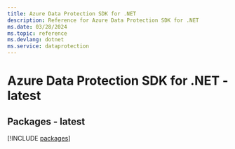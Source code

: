 ```yaml
---
title: Azure Data Protection SDK for .NET
description: Reference for Azure Data Protection SDK for .NET
ms.date: 03/28/2024
ms.topic: reference
ms.devlang: dotnet
ms.service: dataprotection
---
```

# Azure Data Protection SDK for .NET - latest
## Packages - latest
[!INCLUDE [packages](data-protection-index.md)]